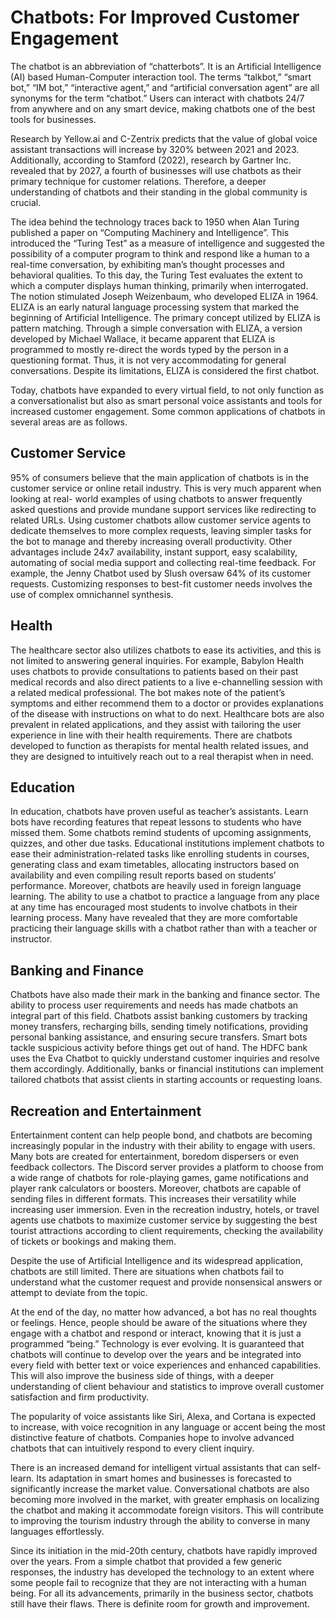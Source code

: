 # Chatbots: For Improved Customer Engagement

The chatbot is an abbreviation of “chatterbots”. It is
an Artificial Intelligence (AI) based Human-Computer
interaction tool. The terms “talkbot,” “smart bot,” “IM
bot,” “interactive agent,” and “artificial conversation
agent” are all synonyms for the term “chatbot.” Users
can interact with chatbots 24/7 from anywhere and on
any smart device, making chatbots one of the best tools
for businesses.

Research by Yellow.ai and C-Zentrix predicts that the
value of global voice assistant transactions will increase
by 320% between 2021 and 2023. Additionally, according
to Stamford (2022), research by Gartner Inc. revealed
that by 2027, a fourth of businesses will use chatbots
as their primary technique for customer relations.
Therefore, a deeper understanding of chatbots and their
standing in the global community is crucial.

The idea behind the technology traces back to 1950
when Alan Turing published a paper on “Computing
Machinery and Intelligence”. This introduced the “Turing
Test” as a measure of intelligence and suggested the
possibility of a computer program to think and respond
like a human to a real-time conversation, by exhibiting
man’s thought processes and behavioral qualities.
To this day, the Turing Test evaluates the extent to
which a computer displays human thinking, primarily
when interrogated.
The notion stimulated Joseph
Weizenbaum, who developed ELIZA in 1964. ELIZA is an
early natural language processing system that marked
the beginning of Artificial Intelligence. The primary
concept utilized by ELIZA is pattern matching. Through
a simple conversation with ELIZA, a version developed
by Michael Wallace, it became apparent that ELIZA is
programmed to mostly re-direct the words typed by
the person in a questioning format. Thus, it is not very
accommodating for general conversations. Despite its
limitations, ELIZA is considered the first chatbot.

Today, chatbots have expanded to every virtual field,
to not only function as a conversationalist but also as
smart personal voice assistants and tools for increased
customer engagement. Some common applications of
chatbots in several areas are as follows.

## Customer Service

95% of consumers believe that the main application
of chatbots is in the customer service or online retail
industry. This is very much apparent when looking at real-
world examples of using chatbots to answer frequently
asked questions and provide mundane support services
like redirecting to related URLs. Using customer chatbots
allow customer service agents to dedicate themselves
to more complex requests, leaving simpler tasks for
the bot to manage and thereby increasing overall
productivity. Other advantages include 24x7 availability,
instant support, easy scalability, automating of social
media support and collecting real-time feedback. For
example, the Jenny Chatbot used by Slush oversaw
64% of its customer requests. Customizing responses
to best-fit customer needs involves the use of complex
omnichannel synthesis.

## Health

The healthcare sector also utilizes chatbots to
ease its activities, and this is not limited to answering
general inquiries. For example, Babylon Health uses
chatbots to provide consultations to patients based
on their past medical records and also direct patients
to a live e-channelling session with a related medical
professional. The bot makes note of the patient’s
symptoms and either recommend them to a doctor or
provides explanations of the disease with instructions
on what to do next. Healthcare bots are also prevalent
in related applications, and they assist with tailoring the
user experience in line with their health requirements.
There are chatbots developed to function as therapists
for mental health related issues, and they are designed
to intuitively reach out to a real therapist when in need.

## Education

In education, chatbots have proven useful as teacher’s
assistants. Learn bots have recording features that
repeat lessons to students who have missed them. Some
chatbots remind students of upcoming assignments,
quizzes, and other due tasks. Educational institutions
implement chatbots to ease their administration-related
tasks like enrolling students in courses, generating class
and exam timetables, allocating instructors based on
availability and even compiling result reports based on
students’ performance. Moreover, chatbots are heavily
used in foreign language learning. The ability to use a
chatbot to practice a language from any place at any
time has encouraged most students to involve chatbots
in their learning process. Many have revealed that they
are more comfortable practicing their language skills
with a chatbot rather than with a teacher or instructor.

## Banking and Finance

Chatbots have also made their mark in the banking and
finance sector. The ability to process user requirements
and needs has made chatbots an integral part of this field.
Chatbots assist banking customers by tracking money
transfers, recharging bills, sending timely notifications,
providing personal banking assistance, and ensuring
secure transfers. Smart bots tackle suspicious activity
before things get out of hand. The HDFC bank uses the
Eva Chatbot to quickly understand customer inquiries
and resolve them accordingly. Additionally, banks or
financial institutions can implement tailored chatbots
that assist clients in starting accounts or requesting
loans.

## Recreation and Entertainment

Entertainment content can help people bond, and
chatbots are becoming increasingly popular in the
industry with their ability to engage with users. Many
bots are created for entertainment, boredom dispersers
or even feedback collectors. The Discord server provides
a platform to choose from a wide range of chatbots for
role-playing games, game notifications and player rank
calculators or boosters. Moreover, chatbots are capable
of sending files in different formats. This increases their
versatility while increasing user immersion. Even in the
recreation industry, hotels, or travel agents use chatbots
to maximize customer service by suggesting the best
tourist attractions according to client requirements,
checking the availability of tickets or bookings and
making them.

Despite the use of Artificial Intelligence and its
widespread application, chatbots are still limited. There
are situations when chatbots fail to understand what the
customer request and provide nonsensical answers or
attempt to deviate from the topic.

At the end of the day, no matter how advanced, a bot
has no real thoughts or feelings. Hence, people should
be aware of the situations where they engage with a
chatbot and respond or interact, knowing that it is just a
programmed “being.” Technology is ever evolving. It is guaranteed that
chatbots will continue to develop over the years and
be integrated into every field with better text or voice
experiences and enhanced capabilities. This will also
improve the business side of things, with a deeper
understanding of client behaviour and statistics
to improve overall customer satisfaction and firm
productivity.

The popularity of voice assistants like Siri, Alexa, and
Cortana is expected to increase, with voice recognition
in any language or accent being the most distinctive
feature of
chatbots. Companies hope to involve
advanced chatbots that can intuitively respond to every
client inquiry.

There is an increased demand for intelligent virtual
assistants that can self-learn. Its adaptation in smart
homes and businesses is forecasted to significantly
increase the market value. Conversational chatbots
are also becoming more involved in the market, with
greater emphasis on localizing the chatbot and making
it accommodate foreign visitors. This will contribute
to improving the tourism industry through the ability to
converse in many languages effortlessly.

Since its initiation in the mid-20th century, chatbots
have rapidly improved over the years. From a simple
chatbot that provided a few generic responses, the
industry has developed the technology to an extent
where some people fail to recognize that they are not
interacting with a human being. For all its advancements,
primarily in the business sector, chatbots still have
their flaws. There is definite room for growth and
improvement.
